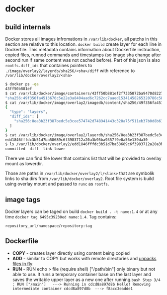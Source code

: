 # docker
## build internals
Docker stores all images infromations in `/var/lib/docker`, all patchs in this section are relative to this location.
`docker build` create layer for each line in Dockerfile. This metadata contains information about Dockerfile instruction, copied files, runned commands and timestamps (so image sha change after second run if same content was not cached before). Part of this json is also `rootfs.diff_ids` that containes pointers to `./image/overlay2/layerdb/sha256/<sha>/diff` with reference to `/var/lib/docker/overlay2/<sha>` 

```bash
$ docker ps -qa
43ff50b881ef
$ cat /var/lib/docker/image/containers/43ff50b881ef2f7335872ba9470d8227fcb539f43b7e47866a83687d81c58ae2/config.v2.json | jq .Image
"sha256:49f356fa4513676c5e22e3a8404aad6c7262cc7aaed15341458265320786c58c"
$ cat /var/lib/docker/image/overlay2/imagedb/content/sha256/49f356fa4513676c5e22e3a8404aad6c7262cc7aaed15341458265320786c58c | jq .rootfs
{
  "type": "layers",
  "diff_ids": [
    "sha256:8ea3b23f387bedc5e3cee574742d748941443c328a75f511eb37b0d8b6164130"
  ]
}
$ cat /var/lib/docker/image/overlay2/layerdb/sha256/8ea3b23f387bedc5e3cee574742d748941443c328a75f511eb37b0d8b6164130/cache-id
edd1846fffdc3b51d7ba58689c6f3983712a20a3b95ba9357f9e0a56e139da30
$ ls /var/lib/docker/overlay2/edd1846fffdc3b51d7ba58689c6f3983712a20a3b95ba9357f9e0a56e139da30
committed  diff  link lower
```

There we can find file lower that contains list that will be provided to overlay mount as lowerdir.

Those are paths in `/var/lib/docker/overlay2/l/<link>` that are symbolik links to sha dirs from `/var/lib/docker/overlay2`. Root file system is build using overlay mount and passed to `runc` as `rootfs`.

## image tags
Docker layers can be taged on build `docker build . -t name:1.4` or at any time `docker tag 6495c39230ed name:1.4`. Tag contains:

`repository_url/namespace/repository:tag`


## Dockerfile
* **COPY** - creates layer directly using content being copied
* **ADD** - similar to COPY but works with remote directories and [unpacks files in fly](https://github.com/gliderlabs/docker-alpine/blob/c7368b846ee805b286d9034a39e0bbf40bc079b3/versions/library-3.5/Dockerfile)
* **RUN** - RUN echo > file (require shell) ["/path/bin"] only binary but not able to use. It runs a temporary container base on the last layer and saves the writable upper layer as a new one after running.```bash
Step 3/4 : RUN ["/main"] 
 ---> Running in cdcd8a897d8b
Hello!
Removing intermediate container cdcd8a897d8b
 ---> f8acc3eadde1```
